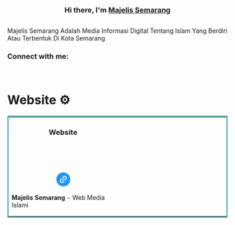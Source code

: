 <p align="center">
  <a href="" target="_blank" rel="noreferrer"><img src="g" alt=""></a>
</p>

<h3 align="center">
Hi there, I'm <a href="https://majelissemarang.github.io/official/" target="_blank" rel="noreferrer">Majelis&nbsp;Semarang</a> 
</h3>

<h2 align="center">

</h2> 

Majelis Semarang Adalah Media Informasi Digital Tentang Islam Yang Berdiri Atau Terbentuk Di Kota Semarang
### Connect with me:

<a href="mailto:infopengajiansemarang@gmail.com"><img align="left" src="https://img.shields.io/badge/Gmail-D14836?style=for-the-badge&logo=gmail&logoColor=white" alt="" width="100px"/></a>
<a href="https://www.tiktok.com/@infopengajiansemarang"><img align="left" src="https://img.shields.io/badge/TikTok-000000?style=for-the-badge&logo=tiktok&logoColor=white" alt="" width="100px"/></a>
</br>
# Website ⚙️

<table bordercolor="#66b2b2">
  
  <tr>
    <td width="50%" valign="top">
      <h3 align="center">Website</h3>
        <br />
        <a target="_blank" href="">
            <img src="./image/majelissemarang.png" width="100%" alt=""/>
        </a>
        <br />
        <p align="center">
          <br>
  <a href="https://majelissemarang.github.io/official/" target="_blank">
    <img src="https://raw.githubusercontent.com/Bonggomunen/Bonggomunen/main/link.png"/>
  </a>
      </p>
        <p><strong>Majelis Semarang</strong> -  Web Media Islami</p>
    </td>
    <td width="50%" valign="top">
